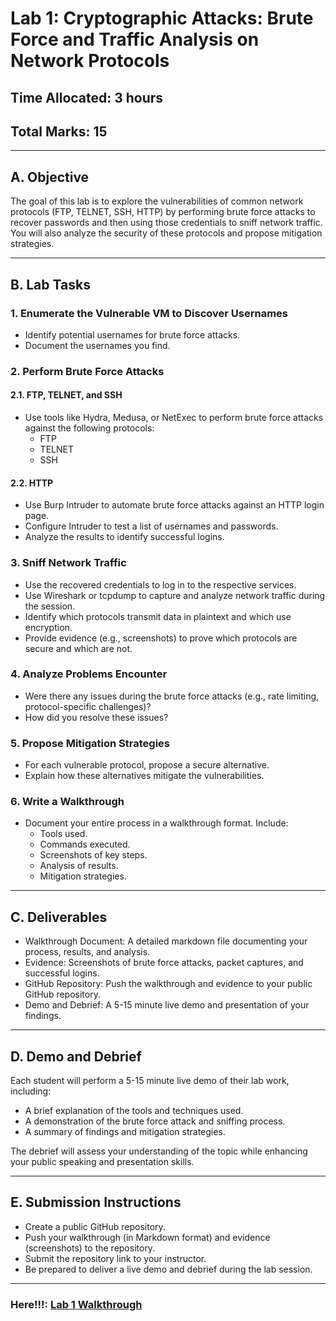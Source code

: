 # Lab 1: Cryptographic Attacks: Brute Force and Traffic Analysis on Network Protocols

## Time Allocated: 3 hours
## Total Marks: 15

---

## A. Objective

The goal of this lab is to explore the vulnerabilities of common network protocols (FTP, TELNET, SSH, HTTP) by performing brute force attacks to recover passwords and then using those credentials to sniff network traffic. You will also analyze the security of these protocols and propose mitigation strategies.

---

## B. Lab Tasks

### 1. Enumerate the Vulnerable VM to Discover Usernames
- Identify potential usernames for brute force attacks.
- Document the usernames you find.

### 2. Perform Brute Force Attacks

#### 2.1. FTP, TELNET, and SSH
- Use tools like Hydra, Medusa, or NetExec to perform brute force attacks against the following protocols:
  - FTP
  - TELNET
  - SSH

#### 2.2. HTTP
- Use Burp Intruder to automate brute force attacks against an HTTP login page.
- Configure Intruder to test a list of usernames and passwords.
- Analyze the results to identify successful logins.

### 3. Sniff Network Traffic
- Use the recovered credentials to log in to the respective services.
- Use Wireshark or tcpdump to capture and analyze network traffic during the session.
- Identify which protocols transmit data in plaintext and which use encryption.
- Provide evidence (e.g., screenshots) to prove which protocols are secure and which are not.

### 4. Analyze Problems Encounter
- Were there any issues during the brute force attacks (e.g., rate limiting, protocol-specific challenges)?
- How did you resolve these issues?

### 5. Propose Mitigation Strategies
- For each vulnerable protocol, propose a secure alternative.
- Explain how these alternatives mitigate the vulnerabilities.

### 6. Write a Walkthrough
- Document your entire process in a walkthrough format. Include:
  - Tools used.
  - Commands executed.
  - Screenshots of key steps.
  - Analysis of results.
  - Mitigation strategies.

---

## C. Deliverables

- Walkthrough Document: A detailed markdown file documenting your process, results, and analysis.
- Evidence: Screenshots of brute force attacks, packet captures, and successful logins.
- GitHub Repository: Push the walkthrough and evidence to your public GitHub repository.
- Demo and Debrief: A 5-15 minute live demo and presentation of your findings.

---

## D. Demo and Debrief

Each student will perform a 5-15 minute live demo of their lab work, including:
- A brief explanation of the tools and techniques used.
- A demonstration of the brute force attack and sniffing process.
- A summary of findings and mitigation strategies.

The debrief will assess your understanding of the topic while enhancing your public speaking and presentation skills.

---

## E. Submission Instructions

- Create a public GitHub repository.
- Push your walkthrough (in Markdown format) and evidence (screenshots) to the repository.
- Submit the repository link to your instructor.
- Be prepared to deliver a live demo and debrief during the lab session.

---

### Here!!!: [Lab 1 Walkthrough](https://github.com/nishsem/Danish-Haikal/blob/main/Assessments/2-Lab-Works-20%25/Lab-Work-1/walkthrough.md)
